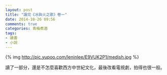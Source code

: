 ```yaml
---
layout: post
title: "讀完《冰與火之歌》卷一"
date: 2014-10-26 09:56
comments: true
categories: 青梅煮酒
tags:
- 讀書
- 小說
---
```


{% img http://pic.yupoo.com/leninlee/E9VUK2P1/medish.jpg %}

讀了一部分，還是不怎麼喜歡西方中世紀文化，最後改看電視劇，拍得也很一般。
